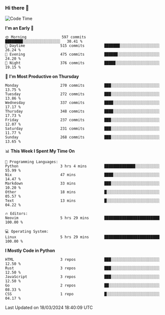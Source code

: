 ### Hi there 👋
<!--START_SECTION:waka-->
![Code Time](http://img.shields.io/badge/Code%20Time-295%20hrs%2032%20mins-blue)

**I'm an Early 🐤** 

```text
🌞 Morning                597 commits         ████████░░░░░░░░░░░░░░░░░   30.41 % 
🌆 Daytime                515 commits         ███████░░░░░░░░░░░░░░░░░░   26.24 % 
🌃 Evening                475 commits         ██████░░░░░░░░░░░░░░░░░░░   24.20 % 
🌙 Night                  376 commits         █████░░░░░░░░░░░░░░░░░░░░   19.15 % 
```
📅 **I'm Most Productive on Thursday** 

```text
Monday                   270 commits         ███░░░░░░░░░░░░░░░░░░░░░░   13.75 % 
Tuesday                  272 commits         ███░░░░░░░░░░░░░░░░░░░░░░   13.86 % 
Wednesday                337 commits         ████░░░░░░░░░░░░░░░░░░░░░   17.17 % 
Thursday                 348 commits         ████░░░░░░░░░░░░░░░░░░░░░   17.73 % 
Friday                   237 commits         ███░░░░░░░░░░░░░░░░░░░░░░   12.07 % 
Saturday                 231 commits         ███░░░░░░░░░░░░░░░░░░░░░░   11.77 % 
Sunday                   268 commits         ███░░░░░░░░░░░░░░░░░░░░░░   13.65 % 
```


📊 **This Week I Spent My Time On** 

```text
💬 Programming Languages: 
Python                   3 hrs 4 mins        ██████████████░░░░░░░░░░░   55.99 % 
Nix                      47 mins             ████░░░░░░░░░░░░░░░░░░░░░   14.47 % 
Markdown                 33 mins             ███░░░░░░░░░░░░░░░░░░░░░░   10.20 % 
Other                    18 mins             █░░░░░░░░░░░░░░░░░░░░░░░░   05.57 % 
Text                     13 mins             █░░░░░░░░░░░░░░░░░░░░░░░░   04.22 % 

🔥 Editors: 
Neovim                   5 hrs 29 mins       █████████████████████████   100.00 % 

💻 Operating System: 
Linux                    5 hrs 29 mins       █████████████████████████   100.00 % 
```

**I Mostly Code in Python** 

```text
HTML                     3 repos             ███░░░░░░░░░░░░░░░░░░░░░░   12.50 % 
Rust                     3 repos             ███░░░░░░░░░░░░░░░░░░░░░░   12.50 % 
JavaScript               3 repos             ███░░░░░░░░░░░░░░░░░░░░░░   12.50 % 
Go                       2 repos             ██░░░░░░░░░░░░░░░░░░░░░░░   08.33 % 
CSS                      1 repo              █░░░░░░░░░░░░░░░░░░░░░░░░   04.17 % 
```




 Last Updated on 18/03/2024 18:40:09 UTC
<!--END_SECTION:waka-->

<!--
**YoganshSharma/YoganshSharma** is a ✨ _special_ ✨ repository because its `README.md` (this file) appears on your GitHub profile.

Here are some ideas to get you started:

- 🔭 I’m currently working on ...
- 🌱 I’m currently learning ...
- 👯 I’m looking to collaborate on ...
- 🤔 I’m looking for help with ...
- 💬 Ask me about ...
- 📫 How to reach me: ...
- 😄 Pronouns: ...
- ⚡ Fun fact: ...
-->
